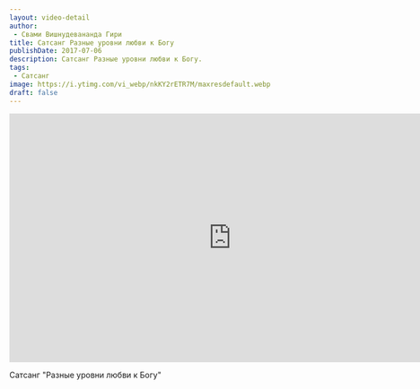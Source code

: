 ```yaml
---
layout: video-detail
author:
 - Свами Вишнудевананда Гири
title: Сатсанг Разные уровни любви к Богу
publishDate: 2017-07-06
description: Сатсанг Разные уровни любви к Богу. 
tags: 
 - Сатсанг
image: https://i.ytimg.com/vi_webp/nkKY2rETR7M/maxresdefault.webp
draft: false
---
```


<iframe width="790" height="444" src="https://www.youtube.com/embed/nkKY2rETR7M" frameborder="0" allowfullscreen=""></iframe> 

  Сатсанг "Разные уровни любви к Богу"

  

 